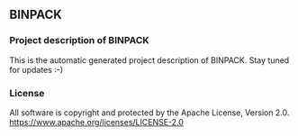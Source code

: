 ## BINPACK
### Project description of BINPACK
This is the automatic generated project description of BINPACK. Stay tuned for updates :-)
### License
All software is copyright and protected by the Apache License, Version 2.0.
https://www.apache.org/licenses/LICENSE-2.0